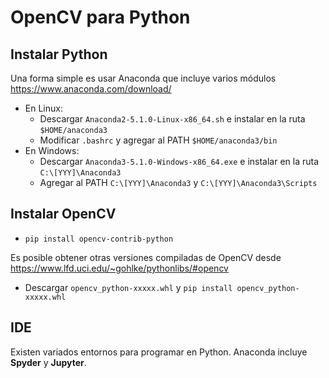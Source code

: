 ﻿# OpenCV para Python

## Instalar Python

Una forma simple es usar Anaconda que incluye varios módulos https://www.anaconda.com/download/

* En Linux:
  * Descargar `Anaconda2-5.1.0-Linux-x86_64.sh` e instalar en la ruta `$HOME/anaconda3`
  * Modificar `.bashrc` y agregar al PATH  `$HOME/anaconda3/bin`
* En Windows:
  * Descargar `Anaconda3-5.1.0-Windows-x86_64.exe` e instalar en la ruta `C:\[YYY]\Anaconda3`
  * Agregar al PATH `C:\[YYY]\Anaconda3` y `C:\[YYY]\Anaconda3\Scripts`

## Instalar OpenCV

  * `pip install opencv-contrib-python`

Es posible obtener otras versiones compiladas de OpenCV desde https://www.lfd.uci.edu/~gohlke/pythonlibs/#opencv

* Descargar `opencv_python-xxxxx.whl` y `pip install opencv_python-xxxxx.whl`

## IDE

Existen variados entornos para programar en Python. Anaconda incluye **Spyder** y **Jupyter**.
